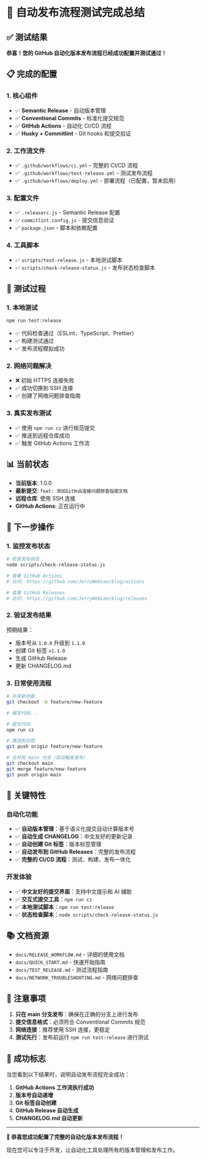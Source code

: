 # 🎉 自动发布流程测试完成总结

## ✅ 测试结果

**恭喜！您的 GitHub 自动化版本发布流程已经成功配置并测试通过！**

## 📋 完成的配置

### 1. 核心组件

- ✅ **Semantic Release** - 自动版本管理
- ✅ **Conventional Commits** - 标准化提交规范
- ✅ **GitHub Actions** - 自动化 CI/CD 流程
- ✅ **Husky + Commitlint** - Git hooks 和提交验证

### 2. 工作流文件

- ✅ `.github/workflows/ci.yml` - 完整的 CI/CD 流程
- ✅ `.github/workflows/test-release.yml` - 测试发布流程
- ✅ `.github/workflows/deploy.yml` - 部署流程（已配置，暂未启用）

### 3. 配置文件

- ✅ `.releaserc.js` - Semantic Release 配置
- ✅ `commitlint.config.js` - 提交信息验证
- ✅ `package.json` - 脚本和依赖配置

### 4. 工具脚本

- ✅ `scripts/test-release.js` - 本地测试脚本
- ✅ `scripts/check-release-status.js` - 发布状态检查脚本

## 🧪 测试过程

### 1. 本地测试

```bash
npm run test:release
```

- ✅ 代码检查通过（ESLint、TypeScript、Prettier）
- ✅ 构建测试通过
- ✅ 发布流程模拟成功

### 2. 网络问题解决

- ❌ 初始 HTTPS 连接失败
- ✅ 成功切换到 SSH 连接
- ✅ 创建了网络问题排查指南

### 3. 真实发布测试

- ✅ 使用 `npm run cz` 进行规范提交
- ✅ 推送到远程仓库成功
- ✅ 触发 GitHub Actions 工作流

## 📊 当前状态

- **当前版本**: 1.0.0
- **最新提交**: `feat: 添加GitHub连接问题排查指南文档`
- **远程仓库**: 使用 SSH 连接
- **GitHub Actions**: 正在运行中

## 🚀 下一步操作

### 1. 监控发布状态

```bash
# 检查发布状态
node scripts/check-release-status.js

# 查看 GitHub Actions
# 访问: https://github.com/JerryWebLee/blog/actions

# 查看 GitHub Releases
# 访问: https://github.com/JerryWebLee/blog/releases
```

### 2. 验证发布结果

预期结果：

- 版本号从 `1.0.0` 升级到 `1.1.0`
- 创建 Git 标签 `v1.1.0`
- 生成 GitHub Release
- 更新 CHANGELOG.md

### 3. 日常使用流程

```bash
# 开发新功能
git checkout -b feature/new-feature

# 编写代码...

# 提交代码
npm run cz

# 推送到远程
git push origin feature/new-feature

# 合并到 main 分支（自动触发发布）
git checkout main
git merge feature/new-feature
git push origin main
```

## 🎯 关键特性

### 自动化功能

- ✅ **自动版本管理**：基于语义化提交自动计算版本号
- ✅ **自动生成 CHANGELOG**：中文友好的更新记录
- ✅ **自动创建 Git 标签**：版本标签管理
- ✅ **自动发布到 GitHub Releases**：完整的发布流程
- ✅ **完整的 CI/CD 流程**：测试、构建、发布一体化

### 开发体验

- ✅ **中文友好的提交界面**：支持中文提示和 AI 辅助
- ✅ **交互式提交工具**：`npm run cz`
- ✅ **本地测试脚本**：`npm run test:release`
- ✅ **状态检查脚本**：`node scripts/check-release-status.js`

## 📚 文档资源

- `docs/RELEASE_WORKFLOW.md` - 详细的使用文档
- `docs/QUICK_START.md` - 快速开始指南
- `docs/TEST_RELEASE.md` - 测试流程指南
- `docs/NETWORK_TROUBLESHOOTING.md` - 网络问题排查

## 🚨 注意事项

1. **只在 main 分支发布**：确保在正确的分支上进行发布
2. **提交信息格式**：必须符合 Conventional Commits 规范
3. **网络连接**：推荐使用 SSH 连接，更稳定
4. **测试先行**：发布前运行 `npm run test:release` 进行测试

## 🎉 成功标志

当您看到以下结果时，说明自动发布流程完全成功：

1. **GitHub Actions 工作流执行成功**
2. **版本号自动递增**
3. **Git 标签自动创建**
4. **GitHub Release 自动生成**
5. **CHANGELOG.md 自动更新**

---

**🎊 恭喜您成功配置了完整的自动化版本发布流程！**

现在您可以专注于开发，让自动化工具处理所有的版本管理和发布工作。

